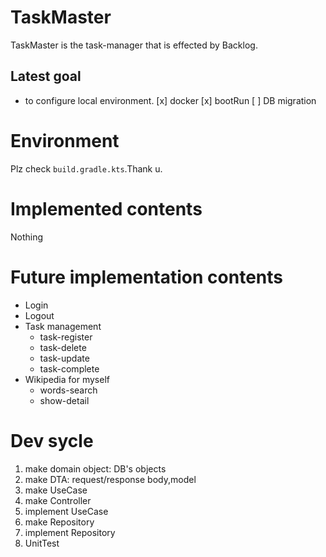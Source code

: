 # TaskMaster
TaskMaster is the task-manager that is effected by Backlog.

## Latest goal
* to configure local environment.
 [x] docker
 [x] bootRun
 [ ] DB migration 

# Environment
Plz check `build.gradle.kts`.Thank u.

# Implemented contents
Nothing

# Future implementation contents
* Login
* Logout
* Task management
  * task-register
  * task-delete
  * task-update
  * task-complete
* Wikipedia for myself
  * words-search
  * show-detail

# Dev sycle
1. make domain object: DB's objects
2. make DTA: request/response body,model
3. make UseCase
4. make Controller
5. implement UseCase
6. make Repository
7. implement Repository
8. UnitTest

